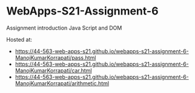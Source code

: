 # WebApps-S21-Assignment-6
Assignment introduction Java Script and DOM

Hosted at:
* <https://44-563-web-apps-s21.github.io/webapps-s21-assignment-6-ManojKumarKorrapati/pass.html>
* <https://44-563-web-apps-s21.github.io/webapps-s21-assignment-6-ManojKumarKorrapati/car.html>
* <https://44-563-web-apps-s21.github.io/webapps-s21-assignment-6-ManojKumarKorrapati/arithmetic.html>
